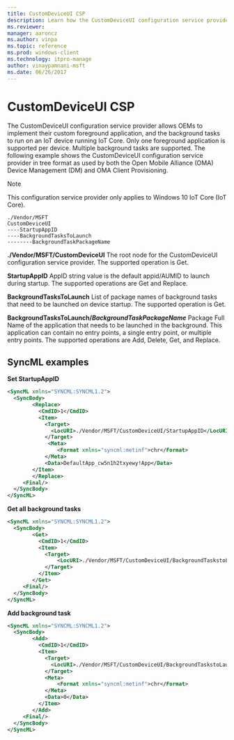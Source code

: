 ```yaml
---
title: CustomDeviceUI CSP
description: Learn how the CustomDeviceUI configuration service provider (CSP) allows OEMs to implement their custom foreground application.
ms.reviewer:
manager: aaroncz
ms.author: vinpa
ms.topic: reference
ms.prod: windows-client
ms.technology: itpro-manage
author: vinaypamnani-msft
ms.date: 06/26/2017
---
```


# CustomDeviceUI CSP

The CustomDeviceUI configuration service provider allows OEMs to implement their custom foreground application, and the background tasks to run on an IoT device running IoT Core. Only one foreground application is supported per device. Multiple background tasks are supported.
The following example shows the CustomDeviceUI configuration service provider in tree format as used by both the Open Mobile Alliance (OMA) Device Management (DM) and OMA Client Provisioning.

> [!NOTE]
> This configuration service provider only applies to Windows 10 IoT Core (IoT Core).

```
./Vendor/MSFT
CustomDeviceUI
----StartupAppID
----BackgroundTasksToLaunch
--------BackgroundTaskPackageName
```

<a href="" id="./Vendor/MSFT/CustomDeviceUI"></a>**./Vendor/MSFT/CustomDeviceUI**
The root node for the CustomDeviceUI configuration service provider. The supported operation is Get.

<a href="" id="StartupAppID"></a>**StartupAppID**
AppID string value is the default appid/AUMID to launch during startup. The supported operations are Get and Replace.

<a href="" id="BackgroundTasksToLaunch"></a>**BackgroundTasksToLaunch**
List of package names of background tasks that need to be launched on device startup. The supported operation is Get.

<a href="" id="BackgroundTasksToLaunch/BackgroundTaskPackageName"></a>**BackgroundTasksToLaunch/**<strong>*BackgroundTaskPackageName*</strong>
Package Full Name of the application that needs to be launched in the background. This application can contain no entry points, a single entry point, or multiple entry points. The supported operations are Add, Delete, Get, and Replace.

## SyncML examples

**Set StartupAppID**

```xml
<SyncML xmlns="SYNCML:SYNCML1.2">
  <SyncBody>
        <Replace>
          <CmdID>1</CmdID>
          <Item>
            <Target>
              <LocURI>./Vendor/MSFT/CustomDeviceUI/StartupAppID</LocURI>
            </Target>
             <Meta>
                <Format xmlns="syncml:metinf">chr</Format>
            </Meta>
            <Data>DefaultApp_cw5n1h2txyewy!App</Data>
        </Item>
        </Replace>
     <Final/>
  </SyncBody>
</SyncML>
```

**Get all background tasks**

```xml
<SyncML xmlns="SYNCML:SYNCML1.2">
  <SyncBody>
        <Get>
          <CmdID>1</CmdID>
          <Item>
            <Target>
                <LocURI>./Vendor/MSFT/CustomDeviceUI/BackgroundTaskstoLaunch?list=Struct</LocURI>
            </Target>
          </Item>
        </Get>
     <Final/>
  </SyncBody>
</SyncML>
```

**Add background task**

```xml
<SyncML xmlns="SYNCML:SYNCML1.2">
  <SyncBody>
        <Add>
          <CmdID>1</CmdID>
          <Item>
            <Target>
              <LocURI>./Vendor/MSFT/CustomDeviceUI/BackgroundTaskstoLaunch/BackgroundService1_1.3.0.1_neutral__8wekyb3d8bbwe</LocURI>
            </Target>
            <Meta>
                <Format xmlns="syncml:metinf">chr</Format>
            </Meta>
            <Data>0</Data>
          </Item>
        </Add>
     <Final/>
  </SyncBody>
</SyncML>
```










